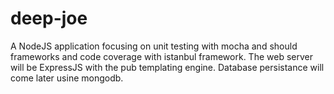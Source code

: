 # deep-joe
A NodeJS application focusing on unit testing with mocha and should frameworks and code coverage with istanbul framework. The web server will be ExpressJS with the pub templating engine. Database persistance will come later usine mongodb.
